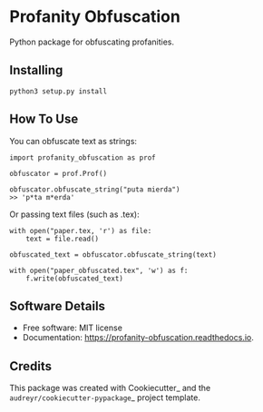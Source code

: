 # Profanity Obfuscation

Python package for obfuscating profanities.


## Installing

    python3 setup.py install

## How To Use

You can obfuscate text as strings:


    import profanity_obfuscation as prof

    obfuscator = prof.Prof()

    obfuscator.obfuscate_string("puta mierda")
    >> 'p*ta m*erda'

Or passing text files (such as .tex):

    with open("paper.tex, 'r') as file:
        text = file.read()

    obfuscated_text = obfuscator.obfuscate_string(text)

    with open("paper_obfuscated.tex", 'w') as f:
        f.write(obfuscated_text)

## Software Details

* Free software: MIT license
* Documentation: https://profanity-obfuscation.readthedocs.io.


## Credits

This package was created with Cookiecutter_ and the `audreyr/cookiecutter-pypackage`_ project template.
